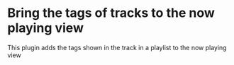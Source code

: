 # Bring the tags of tracks to the now playing view

This plugin adds the tags shown in the track in a playlist to the now playing view
